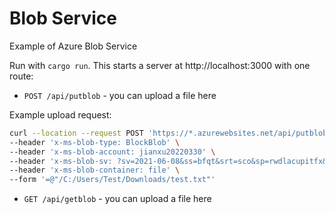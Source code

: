# Blob Service

Example of Azure Blob Service

Run with `cargo run`. This starts a server at http://localhost:3000 with one route:

- `POST /api/putblob` - you can upload a file here

Example upload request:

```bash
curl --location --request POST 'https://*.azurewebsites.net/api/putblob' \
--header 'x-ms-blob-type: BlockBlob' \
--header 'x-ms-blob-account: jianxu20220330' \
--header 'x-ms-blob-sv: ?sv=2021-06-08&ss=bfqt&srt=sco&sp=rwdlacupitfx&se=2022-01-06T15:57:23Z&st=2022-12-09T07:57:23Z&spr=https&sig=*---*' \
--header 'x-ms-blob-container: file' \
--form '=@"/C:/Users/Test/Downloads/test.txt"'
```

- `GET /api/getblob` - you can upload a file here
